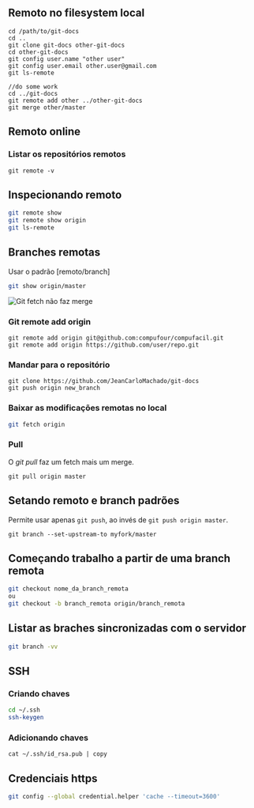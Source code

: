 Remoto no filesystem local
--------------------------

```
cd /path/to/git-docs
cd ..
git clone git-docs other-git-docs
cd other-git-docs
git config user.name "other user"
git config user.email other.user@gmail.com
git ls-remote

//do some work
cd ../git-docs
git remote add other ../other-git-docs
git merge other/master
```

Remoto online
------------

### Listar os repositórios remotos

```
git remote -v

```

Inspecionando remoto
--------------------

```sh
git remote show
git remote show origin
git ls-remote

```
Branches remotas
----------------

Usar o padrão [remoto/branch]

```sh
git show origin/master

```

![Git fetch não faz merge](git_fetch.png)

### Git remote add origin

```
git remote add origin git@github.com:compufour/compufacil.git
git remote add origin https://github.com/user/repo.git
```

### Mandar para o repositório

```
git clone https://github.com/JeanCarloMachado/git-docs
git push origin new_branch
```

### Baixar as modificações remotas no local

```sh
git fetch origin

```
### Pull

O *git pull* faz um fetch mais um merge.

```
git pull origin master

```


Setando remoto e branch padrões
-------------------------------

Permite usar apenas `git push`, ao invés de `git push origin
master`.

```
git branch --set-upstream-to myfork/master

```

Começando trabalho a partir de uma branch remota
------------------------------------------------

```sh
git checkout nome_da_branch_remota
ou
git checkout -b branch_remota origin/branch_remota

```

Listar as braches sincronizadas com o servidor
----------------------------------------------

```sh
git branch -vv

```

SSH
---


### Criando chaves

```sh
cd ~/.ssh
ssh-keygen

```

### Adicionando chaves

```
cat ~/.ssh/id_rsa.pub | copy

```

Credenciais https
-----------------

```sh
git config --global credential.helper 'cache --timeout=3600'
```
